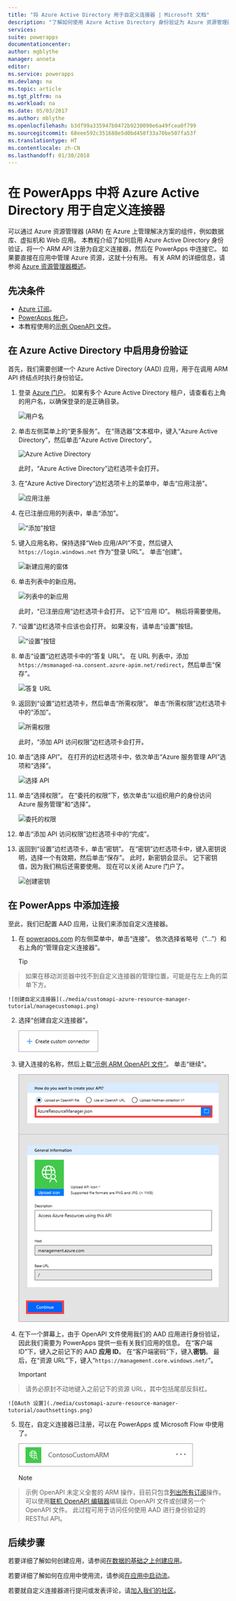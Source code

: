 ```yaml
---
title: "将 Azure Active Directory 用于自定义连接器 | Microsoft 文档"
description: "了解如何使用 Azure Active Directory 身份验证为 Azure 资源管理器创建自定义连接器。"
services: 
suite: powerapps
documentationcenter: 
author: mgblythe
manager: anneta
editor: 
ms.service: powerapps
ms.devlang: na
ms.topic: article
ms.tgt_pltfrm: na
ms.workload: na
ms.date: 05/03/2017
ms.author: mblythe
ms.openlocfilehash: b3df99a335947b0472b9230090e6a49fcea0f799
ms.sourcegitcommit: 68eee592c351688e5d0bd458f33a70be507fa53f
ms.translationtype: HT
ms.contentlocale: zh-CN
ms.lasthandoff: 01/30/2018
---
```

# <a name="use-azure-active-directory-with-a-custom-connector-in-powerapps"></a>在 PowerApps 中将 Azure Active Directory 用于自定义连接器
可以通过 Azure 资源管理器 (ARM) 在 Azure 上管理解决方案的组件，例如数据库、虚拟机和 Web 应用。 本教程介绍了如何启用 Azure Active Directory 身份验证，将一个 ARM API 注册为自定义连接器，然后在 PowerApps 中连接它。 如果要直接在应用中管理 Azure 资源，这就十分有用。 有关 ARM 的详细信息，请参阅 [Azure 资源管理器概述](https://docs.microsoft.com/azure/azure-resource-manager/resource-group-overview)。

## <a name="prerequisites"></a>先决条件
* [Azure 订阅](https://azure.microsoft.com/free/)。
* [PowerApps 帐户](https://powerapps.microsoft.com)。
* 本教程使用的[示例 OpenAPI 文件](http://pwrappssamples.blob.core.windows.net/samples/AzureResourceManager.json)。

## <a name="enable-authentication-in-azure-active-directory"></a>在 Azure Active Directory 中启用身份验证
首先，我们需要创建一个 Azure Active Directory (AAD) 应用，用于在调用 ARM API 终结点时执行身份验证。

1. 登录 [Azure 门户](https://portal.azure.com)。  如果有多个 Azure Active Directory 租户，请查看右上角的用户名，以确保登录的是正确目录。
   
    ![用户名](./media/customapi-azure-resource-manager-tutorial/current-user.png)
2. 单击左侧菜单上的“更多服务”。  在“筛选器”文本框中，键入“Azure Active Directory”，然后单击“Azure Active Directory”。
   
    ![Azure Active Directory](./media/customapi-azure-resource-manager-tutorial/azureaad.png)
   
    此时，“Azure Active Directory”边栏选项卡会打开。   
3. 在“Azure Active Directory”边栏选项卡上的菜单中，单击“应用注册”。
   
    ![应用注册](./media/customapi-azure-resource-manager-tutorial/azureapplication.png)
4. 在已注册应用的列表中，单击“添加”。
   
    ![“添加”按钮](./media/customapi-azure-resource-manager-tutorial/add-app-btn.png)   
5. 键入应用名称，保持选择“Web 应用/API”不变，然后键入 `https://login.windows.net` 作为“登录 URL”。  单击“创建”。  
   
    ![新建应用的窗体](./media/customapi-azure-resource-manager-tutorial/newapplication.png)
6. 单击列表中的新应用。
   
    ![列表中的新应用](./media/customapi-azure-resource-manager-tutorial/newapplication2.png)
   
    此时，“已注册应用”边栏选项卡会打开。  记下“应用 ID”。  稍后将需要使用。
7. “设置”边栏选项卡应该也会打开。  如果没有，请单击“设置”按钮。
   
    ![“设置”按钮](./media/customapi-azure-resource-manager-tutorial/settings-btn.png)
8. 单击“设置”边栏选项卡中的“答复 URL”。 在 URL 列表中，添加 `https://msmanaged-na.consent.azure-apim.net/redirect`，然后单击“保存”。
   
    ![答复 URL](./media/customapi-azure-resource-manager-tutorial/reply-urls.png)
9. 返回到“设置”边栏选项卡，然后单击“所需权限”。  单击“所需权限”边栏选项卡中的“添加”。
   
    ![所需权限](./media/customapi-azure-resource-manager-tutorial/permissions.png)
   
    此时，“添加 API 访问权限”边栏选项卡会打开。
10. 单击“选择 API”。 在打开的边栏选项卡中，依次单击“Azure 服务管理 API”选项和“选择”。
    
    ![选择 API](./media/customapi-azure-resource-manager-tutorial/permissions2.png)
11. 单击“选择权限”。  在“委托的权限”下，依次单击“以组织用户的身份访问 Azure 服务管理”和“选择”。
    
    ![委托的权限](./media/customapi-azure-resource-manager-tutorial/permissions3.png)
12. 单击“添加 API 访问权限”边栏选项卡中的“完成”。
13. 返回到“设置”边栏选项卡，单击“密钥”。  在“密钥”边栏选项卡中，键入密钥说明，选择一个有效期，然后单击“保存”。  此时，新密钥会显示。  记下密钥值，因为我们稍后还需要使用。  现在可以关闭 Azure 门户了。
    
    ![创建密钥](./media/customapi-azure-resource-manager-tutorial/configurekeys.png)

## <a name="add-the-connection-in-powerapps"></a>在 PowerApps 中添加连接
至此，我们已配置 AAD 应用，让我们来添加自定义连接器。

1. 在 [powerapps.com](https://web.powerapps.com) 的左侧菜单中，单击“连接”。 依次选择省略号（“...”）和右上角的“管理自定义连接器”。
   
     > [!TIP]
> 如果在移动浏览器中找不到自定义连接器的管理位置，可能是在左上角的菜单下方。
   
    ![创建自定义连接器](./media/customapi-azure-resource-manager-tutorial/managecustomapi.png)  
2. 选择“创建自定义连接器”。
   
    ![自定义连接器属性](./media/customapi-azure-resource-manager-tutorial/newcustomapi.png)
3. 键入连接的名称，然后上载[“示例 ARM OpenAPI 文件”](http://pwrappssamples.blob.core.windows.net/samples/AzureResourceManager.json)。  单击“继续”。  
   
    ![连接新的 API 终结点](./media/customapi-azure-resource-manager-tutorial/createcustom.png)
4. 在下一个屏幕上，由于 OpenAPI 文件使用我们的 AAD 应用进行身份验证，因此我们需要为 PowerApps 提供一些有关我们应用的信息。  在“客户端 ID”下，键入之前记下的 AAD **应用 ID**。  在“客户端密码”下，键入**密钥**。  最后，在“资源 URL”下，键入“`https://management.core.windows.net/`”。
   
    > [!IMPORTANT]
> 请务必原封不动地键入之前记下的资源 URL，其中包括尾部反斜杠。
   
    ![OAuth 设置](./media/customapi-azure-resource-manager-tutorial/oauthsettings.png)
5. 现在，自定义连接器已注册，可以在 PowerApps 或 Microsoft Flow 中使用了。
   
    ![添加的自定义连接器](./media/customapi-azure-resource-manager-tutorial/createdcustomapi.png)
   
    > [!NOTE]
> 示例 OpenAPI 未定义全套的 ARM 操作，目前只包含[列出所有订阅](https://msdn.microsoft.com/library/azure/dn790531.aspx)操作。  可以使用[联机 OpenAPI 编辑器](http://editor.swagger.io/)编辑此 OpenAPI 文件或创建另一个 OpenAPI 文件。 此过程可用于访问任何使用 AAD 进行身份验证的 RESTful API。

## <a name="next-steps"></a>后续步骤
若要详细了解如何创建应用，请参阅[在数据的基础之上创建应用](get-started-create-from-data.md)。

若要详细了解如何在应用中使用流，请参阅[在应用中启动流](using-logic-flows.md)。

若要就自定义连接器进行提问或发表评论，请[加入我们的社区](https://aka.ms/powerapps-community)。

